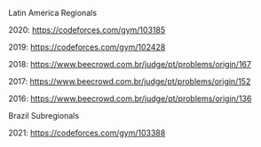 Latin America Regionals

2020: https://codeforces.com/gym/103185

2019: https://codeforces.com/gym/102428

2018: https://www.beecrowd.com.br/judge/pt/problems/origin/167

2017: https://www.beecrowd.com.br/judge/pt/problems/origin/152

2016: https://www.beecrowd.com.br/judge/pt/problems/origin/136

Brazil Subregionals

2021: https://codeforces.com/gym/103388